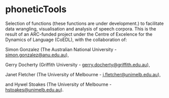 # phoneticTools

Selection of functions (these functions are under development.) to facilitate data wrangling, visualisation and analysis of speech corpora. This is the result of an ARC-funded project under the Centre of Excelence for the Dynamics of Language (CoEDL), with the collaboration of:

Simon Gonzalez (The Australian National University - simon.gonzalez@anu.edu.au),

Gerry Docherty (Griffith University - gerry.docherty@griffith.edu.au),

Janet Fletcher (The University of Melbourne - j.fletcher@unimelb.edu.au),

and Hywel Stoakes (The University of Melbourne - hstoakes@unimelb.edu.au).
